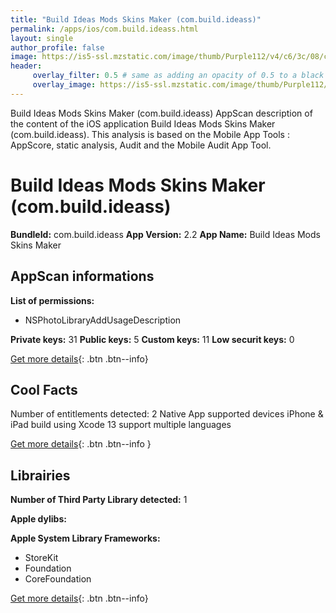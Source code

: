 ```yaml
---
title: "Build Ideas Mods Skins Maker (com.build.ideass)"
permalink: /apps/ios/com.build.ideass.html
layout: single
author_profile: false
image: https://is5-ssl.mzstatic.com/image/thumb/Purple112/v4/c6/3c/08/c63c080a-a5a5-2ad8-489b-0924f9c56352/AppIcon-0-0-1x_U007emarketing-0-0-0-10-0-0-sRGB-0-0-0-GLES2_U002c0-512MB-85-220-0-0.png/512x512bb.jpg
header: 
     overlay_filter: 0.5 # same as adding an opacity of 0.5 to a black background
     overlay_image: https://is5-ssl.mzstatic.com/image/thumb/Purple112/v4/c6/3c/08/c63c080a-a5a5-2ad8-489b-0924f9c56352/AppIcon-0-0-1x_U007emarketing-0-0-0-10-0-0-sRGB-0-0-0-GLES2_U002c0-512MB-85-220-0-0.png/512x512bb.jpg
---
```

Build Ideas Mods Skins Maker (com.build.ideass) AppScan description of the content of the iOS application Build Ideas Mods Skins Maker (com.build.ideass). This analysis is based on the Mobile App Tools : AppScore, static analysis, Audit and the Mobile Audit App Tool.

# Build Ideas Mods Skins Maker (com.build.ideass)

**BundleId:** com.build.ideass
**App Version:** 2.2
**App Name:** Build Ideas Mods Skins Maker


## AppScan informations 

**List of permissions:** 
- NSPhotoLibraryAddUsageDescription
  
  
**Private keys:** 31
**Public keys:** 5
**Custom keys:** 11
**Low securit keys:** 0
  
[Get more details](/pricing.html){: .btn .btn--info}

## Cool Facts

Number of entitlements detected: 2
Native App
supported devices iPhone & iPad
build using Xcode 13
support multiple languages
  
[Get more details](/pricing.html){: .btn .btn--info }

## Librairies 
**Number of Third Party Library detected:** 1


**Apple dylibs:**


**Apple System Library Frameworks:**
- StoreKit
- Foundation
- CoreFoundation


  
[Get more details](/pricing.html){: .btn .btn--info}

